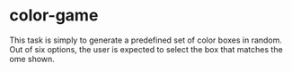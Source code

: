 # color-game
This task is simply to generate a predefined set of color boxes in random. Out of six options, the user is expected to select the box that matches the ome shown.
